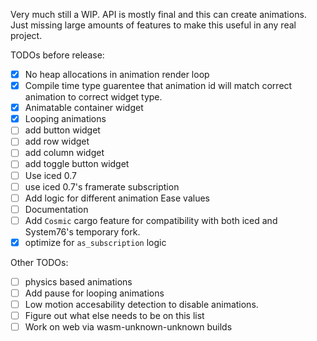 Very much still a WIP. API is mostly final and this can create animations. Just missing large amounts of features to make this useful in any real project.

TODOs before release:
- [x] No heap allocations in animation render loop
- [x] Compile time type guarentee that animation id will match correct animation to correct widget type.
- [x] Animatable container widget
- [x] Looping animations
- [ ] add button widget
- [ ] add row widget
- [ ] add column widget
- [ ] add toggle button widget
- [ ] Use iced 0.7
- [ ] use iced 0.7's framerate subscription
- [ ] Add logic for different animation Ease values
- [ ] Documentation
- [ ] Add `Cosmic` cargo feature for compatibility with both iced and System76's temporary fork.
- [x] optimize for `as_subscription` logic

Other TODOs:
- [ ] physics based animations
- [ ] Add pause for looping animations
- [ ] Low motion accesability detection to disable animations.
- [ ] Figure out what else needs to be on this list
- [ ] Work on web via wasm-unknown-unknown builds
